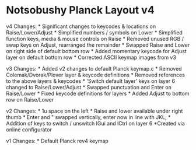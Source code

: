 # Notsobushy Planck Layout v4

v4 Changes:
	* Significant changes to keycodes & locations on Raise/Lower/Adjust
		* Simplified numbers / symbols on Lower
		* Simplified function keys, media & mouse controls on Raise
		* Removed unused RGB / swap keys on Adjust, rearranged the remainder
	* Swapped Raise and Lower on right side of default bottom row
	* Added momentary keycode for Adjust layer on default bottom row
	* Corrected ASCII keymap images from v3

v3 Changes:
	* Added v2 changes to default Planck keymap.c
	* Removed Colemak/Dvorak/Plover layer & keycode definitions
	* Removed references to the above layers & keycodes
	* 'Switch default layer' keys on layer 6 changed to Raise/Lower/Adjust
	* Swapped punctuation and Enter on Raise/Lower
	* Fixed keycode definitions for layers
	* Added Adjust to bottom row on Raise/Lower

v2 Changes:
	* 1u space on the left
	* Raise and lower available under right thumb
	* Enter and " swapped vertically, enter now in line with JKL;
	* Addition of keys to switch / unswitch lGui and lCtrl on layer 6
	*Created via online configurator

v1 Changes:
	* Default Planck rev4 keymap

